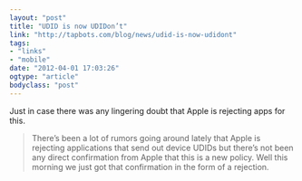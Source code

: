 ```yaml
---
layout: "post"
title: "UDID is now UDIDon’t"
link: "http://tapbots.com/blog/news/udid-is-now-udidont"
tags: 
- "links"
- "mobile"
date: "2012-04-01 17:03:26"
ogtype: "article"
bodyclass: "post"
---
```


Just in case there was any lingering doubt that Apple is rejecting apps for this.

> There’s been a lot of rumors going around lately that Apple is rejecting applications that send out device UDIDs but there’s not been any direct confirmation from Apple that this is a new policy. Well this morning we just got that confirmation in the form of a rejection.